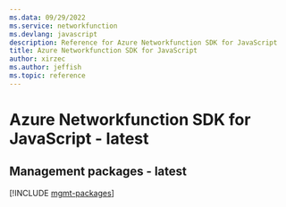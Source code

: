 ```yaml
---
ms.data: 09/29/2022
ms.service: networkfunction
ms.devlang: javascript
description: Reference for Azure Networkfunction SDK for JavaScript
title: Azure Networkfunction SDK for JavaScript
author: xirzec
ms.author: jeffish
ms.topic: reference
---
```

# Azure Networkfunction SDK for JavaScript - latest

## Management packages - latest
[!INCLUDE [mgmt-packages](networkfunction-mgmt-index.md)]